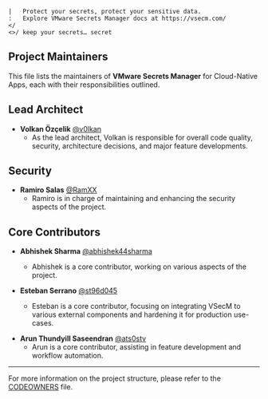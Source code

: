 ```text
|   Protect your secrets, protect your sensitive data.
:   Explore VMware Secrets Manager docs at https://vsecm.com/
</
<>/ keep your secrets… secret
```

## Project Maintainers

This file lists the maintainers of **VMware Secrets Manager** for Cloud-Native Apps, 
each with their responsibilities outlined.

## Lead Architect

* **Volkan Özçelik** [@v0lkan](https://github.com/v0lkan)
  * As the lead architect, Volkan is responsible for overall code quality, 
    security, architecture decisions, and major feature developments.

## Security

* **Ramiro Salas** [@RamXX](https://github.com/RamXX)
  * Ramiro is in charge of maintaining and enhancing the security aspects of the 
    project.

## Core Contributors

* **Abhishek Sharma** [@abhishek44sharma](https://github.com/abhishek44sharma)
  * Abhishek is a core contributor, working on various aspects of the project.

* **Esteban Serrano** [@st96d045](https://github.com/st96d045)
  * Esteban is a core contributor, focusing on integrating VSecM to various 
    external components and hardening it for production use-cases.

- **Arun Thundyill Saseendran** [@ats0stv](https://github.com/ats0stv)
  * Arun is a core contributor, assisting in feature development and workflow 
    automation.

---

For more information on the project structure, please refer to the 
[CODEOWNERS](https://help.github.com/articles/about-codeowners/) file.